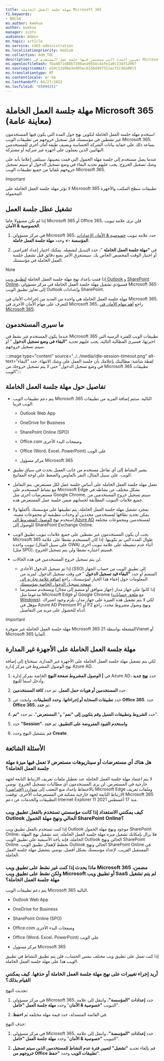 ```yaml
---
title: مهلة جلسة العمل الخاملة Microsoft 365
f1.keywords:
- NOCSH
ms.author: kwekua
author: kwekua
manager: scotv
audience: Admin
ms.topic: article
ms.service: o365-administration
ms.localizationpriority: medium
ms.collection: Adm_TOC
description: تعيين المدة التي ستستمر فيها جلسة عمل المستخدم في Microsoft 365 قبل انتهاء مهلتها.
ms.openlocfilehash: fba4871d88b7398aea955ec4afe1a0c134f52067
ms.sourcegitcommit: e50c13d9be3ed05ecb156d497551acf2c9da9015
ms.translationtype: MT
ms.contentlocale: ar-SA
ms.lasthandoff: 04/27/2022
ms.locfileid: "65094251"
---
```

# <a name="idle-session-timeout-for-microsoft-365-public-preview"></a>مهلة جلسة العمل الخاملة Microsoft 365 (معاينة عامة)

<!-- Add metadata: localization, AdminSurgePortfolio, admindeeplinkMAC. remove robots nofollow -->

استخدم مهلة جلسة العمل الخاملة لتكوين نهج حول المدة التي يكون فيها المستخدمون غير نشطين في مؤسستك قبل تسجيل خروجهم من تطبيقات الويب Microsoft 365. يساعد ذلك على حماية بيانات الشركة الحساسة ويضيف طبقة أمان أخرى للمستخدمين النهائيين الذين يعملون على أجهزة غير شركية أو مشتركة.

عندما يصل مستخدم إلى جلسة مهلة الخمول التي قمت بتعيينها، سيتلقى إعلاما بأنه على وشك تسجيل الخروج. يجب عليهم تحديد البقاء في وضع تسجيل الدخول أو سيتم تسجيل خروجهم تلقائيا من جميع تطبيقات الويب Microsoft 365.

> [!IMPORTANT]
> لا تؤثر مهلة جلسة العمل الخاملة على Microsoft 365 تطبيقات سطح المكتب والأجهزة المحمولة.

## <a name="turn-on-idle-session-timeout"></a>تشغيل عطل جلسة العمل

إذا لم تكن مسؤولا عاما Microsoft 365 أو Office 365، فلن ترى علامة تبويب **الخصوصية & الأمان**.

1. في مركز مسؤولي Microsoft 365، حدد علامة تبويب [خصوصية & الأمان الإعدادات](https://go.microsoft.com/fwlink/p/?linkid=2072756) **المؤسسة** **->** وحدد **مهلة جلسة العمل خاملة**.  

2. في **"مهلة جلسة العمل الخاملة** "، حدد التبديل لتشغيله. يمكنك اختيار إعداد افتراضي أو اختيار الوقت المخصص الخاص بك. سيستغرق الأمر بضع دقائق قبل تشغيل جلسة العمل الخاملة في مؤسستك.

> [!NOTE]
> إذا قمت بإعداد نهج مهلة جلسة العمل الخاملة [لتطبيق ويب Outlook](https://support.microsoft.com/topic/description-of-the-activity-based-authentication-timeout-for-owa-in-office-365-0c101e1b-020e-69c1-a0b0-26532d60c0a4) و [SharePoint Online](/sharepoint/sign-out-inactive-users)، فسيؤدي تشغيل مهلة جلسة العمل الخاملة في مركز مسؤولي Microsoft 365 إلى تجاوز تطبيق الويب Outlook وإعدادات SharePoint.

مهلة جلسة العمل الخاملة هي واحدة من العديد من إجراءات الأمان في Microsoft 365. للتعرف على مهام الأمان الأخرى في Microsoft 365، راجع [أهم مهام الأمان في Microsoft 365](../../security/top-security-tasks-for-remote-work.md).  

## <a name="what-users-will-see"></a>ما سيرى المستخدمون

عندما يكون المستخدم غير نشط في Microsoft 365 تطبيقات الويب للفترة الزمنية التي اخترتها، فسيرى المطالبة التالية. يجب عليهم تحديد **"البقاء في وضع تسجيل الدخول** " أو سيتم تسجيل خروجهم.

:::image type="content" source="../../media/idle-session-timeout.png" alt-text="لقطة شاشة: مطالبتك بإعلامك بأن جلسة العمل على وشك الانتهاء. حدد &quot;البقاء في وضع تسجيل الدخول&quot; حتى لا يتم تسجيل خروجك من Microsoft 365 تطبيقات الويب":::

## <a name="details-about-idle-session-timeout"></a>تفاصيل حول مهلة جلسة العمل الخاملة

- يتم دعم تطبيقات الويب Microsoft 365 التالية. ستتم إضافة المزيد من تطبيقات الويب قريبا.

    - Outlook Web App

    - OneDrive for Business

    - SharePoint Online (SPO)

    - Office.com وصفحات البدء الأخرى

    - Office (Word، Excel، PowerPoint) على الويب

    - مركز مسؤول Microsoft 365

- يشير النشاط إلى أي تفاعل مستخدم من جانب العميل يحدث في سياق تطبيق الويب. على سبيل المثال، النقر بالماوس والضغط على لوحة المفاتيح.  

- تعمل مهلة جلسة العمل الخاملة على أساس جلسة عمل لكل مستعرض. يتم التعامل مع نشاط المستخدم على Microsoft Edge بشكل مختلف عن نشاطه في مستعرضات أخرى مثل Google Chrome. سيتم تسجيل خروج المستخدمين من جميع علامات التبويب المطابقة لحسابهم ضمن جلسة عمل المستعرض هذه.

- بمجرد تشغيل مهلة جلسة العمل الخاملة، يتم تطبيقها على مؤسستك بأكملها ولا يمكن تحديد نطاقها لمستخدمين محددين أو وحدات تنظيمية أو مجموعات معينة. استخدم نهج [الوصول المشروط إلى Azure AD](/azure/active-directory/conditional-access/) لمستخدمين ومجموعات مختلفة للوصول إلى SharePoint Exchange Online.

- يجب أن يكون المستخدمون غير نشطين على جميع علامات تبويب تطبيق الويب Microsoft 365 طوال المدة التي تم تكوينها. إذا كان المستخدم نشطا على علامة تبويب واحدة (على سبيل المثال OWA) أثناء عدم تنشيطه على علامة تبويب أخرى (مثل SPO)، فسيتم اعتباره نشطا ولن يتم تسجيل الخروج.  

- لن يتم تسجيل خروج المستخدمين في هذه الحالات.
    - إذا تم تسجيل الدخول الأحادي (SSO) إلى تطبيق الويب من حساب الجهاز المنضم أو حدد **"البقاء قيد تسجيل الدخول** " في وقت تسجيل الدخول. لمزيد من المعلومات حول إخفاء هذا الخيار لمؤسستك، راجع [إضافة علامة تجارية إلى صفحة تسجيل الدخول الخاصة بمؤسستك](/azure/active-directory/fundamentals/customize-branding).
    - إذا كانوا على جهاز مدار (جهاز متوافق أو منضم إلى مجال) ويستخدم مستعرضا مدعوما مثل Microsoft Edge أو Google Chrome (مع [ملحق حسابات Windows](https://chrome.google.com/webstore/detail/windows-accounts/ppnbnpeolgkicgegkbkbjmhlideopiji)). لكي لا يتم تشغيل هذه الميزة على جهاز مدار، يلزم وجود اشتراك مؤهل في Azure AD Premium P1 أو P2 ونهج وصول مشروط محدد. راجع أدناه للحصول على مزيد من التفاصيل.

> [!IMPORTANT]
> مهلة جلسة العمل الخاملة غير متوفرة Microsoft 365 المشغلة بواسطة 21Vianet أو Microsoft 365 ألمانيا.

## <a name="idle-session-timeout-on-unmanaged-devices"></a>مهلة جلسة العمل الخاملة على الأجهزة غير المدارة  

لكي يتم تشغيل مهلة جلسة العمل الخاملة على الأجهزة غير المدارة، ستحتاج إلى إضافة نهج الوصول المشروط في مركز إدارة Azure AD.

1. في **| الوصول المشروط صفحة النهج** الخاصة بمركز إدارة Azure AD، حدد **نهج جديد** وأدخل اسما للنهج.

2. حدد **المستخدمين أو هويات حمل العمل**، ثم حدد **كافة المستخدمين**.

3. حدد **تطبيقات السحابة أو إجراءاتها**، **وحدد التطبيقات**، وابحث عن **Office 365**. حدد **Office 365**، ثم **حدد**.  

4. حدد **الشروط** **وتطبيقات العميل** **وقم بتكوين إلى "نعم**" و" **المستعرض**"، ثم حدد **"تم**".

5. حدد **"Session"**، **واستخدم القيود المفروضة على التطبيق**، ثم **حدد**.

6. قم بتشغيل النهج وحدد **Create**.

## <a name="frequently-asked-questions"></a>الأسئلة الشائعة

### <a name="are-there-any-browsers-or-browser-scenarios-in-which-idle-session-timeout-feature-doesnt-work"></a>هل هناك أي مستعرضات أو سيناريوهات مستعرض لا تعمل فيها ميزة مهلة جلسة العمل الخاملة؟  

لا يتم اعتماد مهلة جلسة العمل الخاملة عند تعطيل ملفات تعريف الارتباط التابعة لجهة خارجية في المستعرض. لن يرى المستخدمون أي مطالبات بتسجيل الخروج. نوصي بالاحتفاظ بإعداد منع التعقب إلى [متوازن (افتراضي)](/microsoft-edge/web-platform/tracking-prevention) Microsoft Edge وملفات تعريف الارتباط التابعة لجهة خارجية ممكنة في المستعرضات الأخرى. توقفت Microsoft 365 التطبيقات والخدمات عن دعم Internet Explorer 11 منذ 17 أغسطس 2021.

### <a name="how-should-i-prepare-if-my-organization-is-already-using-existing-outlook-web-app-and-sharepoint-online-idle-timeout-policies"></a>كيف يمكنني الاستعداد إذا كانت مؤسستي تستخدم بالفعل تطبيق ويب Outlook الحالي ونهج مهلة الخمول SharePoint Online؟  

إذا كنت تستخدم بالفعل تطبيق ويب Outlook موجود ونهج مهلة الخمول SharePoint Online، فلا يزال بإمكانك تشغيل ميزة مهلة جلسة العمل الخاملة. عند تشغيل نهج المهلة الخاملة، فإنه يأخذ الأسبقية على تطبيق الويب Outlook الحالي ونهج SharePoint Online. نخطط لإهمال تطبيق الويب Outlook الحالي ونهج SharePoint Online في المستقبل القريب. لإعداد مؤسستك بشكل أفضل، نوصي بتشغيل مهلة جلسة العمل الخاملة.

### <a name="what-happens-if-i-am-inactive-on-an-included-microsoft-365-web-app-but-active-on-a-microsoft-web-app-or-saas-web-app-that-doesnt-have-idle-session-timeout-turned-on"></a>ماذا يحدث إذا كنت غير نشط على تطبيق ويب Microsoft 365 مضمن، ولكن نشط على تطبيق ويب Microsoft أو تطبيق ويب SaaS لم يتم تشغيل مهلة جلسة العمل الخاملة؟  

يتم دعم تطبيقات الويب Microsoft 365 التالية.

- Outlook Web App

- OneDrive for Business

- SharePoint Online (SPO)

- Office.com وصفحات البدء الأخرى

- Office (Word، Excel، PowerPoint) على الويب

- مركز مسؤول Microsoft 365

إذا كنت تعمل على تطبيق ويب مختلف بنفس الحساب، فلن يتم تطبيق النشاط في تطبيق الويب هذا على مهلة جلسة العمل الخاملة.

### <a name="i-want-to-make-changes-to-the-idle-session-timeout-policy-or-delete-it-how-can-i-do-that"></a>أريد إجراء تغييرات على نهج مهلة جلسة العمل الخاملة أو حذفها. كيف يمكنني القيام بذلك؟

تحديث النهج:

1. في مركز مسؤولي Microsoft 365، حدد **إعدادات "المؤسسة"**، وانتقل إلى علامة التبويب **"خصوصية & الأمان**" وحدد **مهلة جلسة العمل "خامل**".

2. في القائمة المنسدلة، حدد قيمة مهلة مختلفة ثم **احفظ**.  

حذف النهج:

1. في مركز مسؤولي Microsoft 365، حدد **إعدادات "المؤسسة"**، وانتقل إلى علامة التبويب **"خصوصية & الأمان**" وحدد **مهلة جلسة العمل "خامل**".

2. قم بإلغاء تحديد **"تشغيل" لتعيين فترة عدم النشاط للمستخدمين الذين سيتم تسجيل خروجهم من Office تطبيقات الويب** وحدد **"حفظ**".
